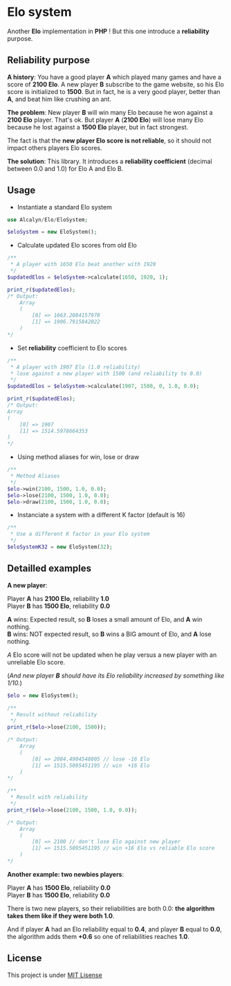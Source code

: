Elo system
==========

Another **Elo** implementation in **PHP** ! But this one introduce a **reliability** purpose.


## Reliability purpose

**A history**: You have a good player **A** which played many games and have a score of **2100 Elo**.
A new player **B** subscribe to the game website, so his Elo score is initialized to **1500**.
But in fact, he is a very good player, better than **A**, and beat him like crushing an ant.

**The problem**: New player **B** will win many Elo because he won against a **2100 Elo** player. That's ok.
But player **A** (**2100 Elo**) will lose many Elo because he lost against a **1500 Elo** player, but in fact strongest.

The fact is that the **new player Elo score is not reliable**, so it should not impact others players Elo scores.

**The solution**: This library. It introduces a **reliability coefficient** (decimal between 0.0 and 1.0) for Elo A and Elo B.


## Usage

- Instantiate a standard Elo system

``` php
use Alcalyn/Elo/EloSystem;

$eloSystem = new EloSystem();
```

- Calculate updated Elo scores from old Elo

``` php
/**
 * A player with 1650 Elo beat another with 1920
 */
$updatedElos = $eloSystem->calculate(1650, 1920, 1);

print_r($updatedElos);
/* Output:
    Array
    (
        [0] => 1663.2084157978
        [1] => 1906.7915842022
    )
*/
```

- Set **reliability** coefficient to Elo scores

``` php
/**
 * A player with 1907 Elo (1.0 reliability)
 * lose against a new player with 1500 (and reliability to 0.0)
 */
$updatedElos = $eloSystem->calculate(1907, 1500, 0, 1.0, 0.0);

print_r($updatedElos);
/* Output:
Array
(
    [0] => 1907
    [1] => 1514.5978664353
)
*/
```

- Using method aliases for win, lose or draw

``` php
/**
 * Method Aliases
 */
$elo->win(2100, 1500, 1.0, 0.0);
$elo->lose(2100, 1500, 1.0, 0.0);
$elo->draw(2100, 1500, 1.0, 0.0);
```

- Instanciate a system with a different K factor (default is 16)

``` php
/**
 * Use a different K factor in your Elo system
 */
$eloSystemK32 = new EloSystem(32);
```

## Detailled examples

**A new player**:

Player **A** has **2100 Elo**, reliability **1.0**<br />
Player **B** has **1500 Elo**, reliability **0.0**<br />

**A** wins: Expected result,     so **B** loses a small amount of Elo, and **A** win nothing.<br />
**B** wins: NOT expected result, so **B** wins a BIG amount of Elo, and **A** lose nothing.<br />

*A* Elo score will not be updated when he play versus a new player with an unreliable Elo score.

(*And new player* ***B*** *should have its Elo reliability increased by something like 1/10.*)

``` php
$elo = new EloSystem();

/**
 * Result without reliability
 */
print_r($elo->lose(2100, 1500));

/* Output:
    Array
    (
        [0] => 2084.4904548805 // lose -16 Elo
        [1] => 1515.5095451195 // win  +16 Elo
    )
*/

/**
 * Result with reliability
 */
print_r($elo->lose(2100, 1500, 1.0, 0.0));

/* Output:
    Array
    (
        [0] => 2100 // don't lose Elo against new player
        [1] => 1515.5095451195 // win +16 Elo vs reliable Elo score
    )
*/
```

**Another example: two newbies players**:

Player **A** has **1500 Elo**, reliability **0.0**<br />
Player **B** has **1500 Elo**, reliability **0.0**<br />

There is two new players, so their reliabilities are both 0.0:
**the algorithm takes them like if they were both 1.0**.

And if player **A** had an Elo reliability equal to **0.4**, and player **B** equal to **0.0**,
the algorithm adds them **+0.6** so one of reliabilities reaches **1.0**.


## License

This project is under [MIT Lisense](https://github.com/alcalyn/elo/blob/master/LICENSE)
